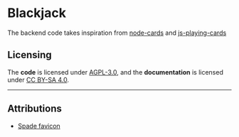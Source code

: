 # Blackjack

The backend code takes inspiration from [node-cards](https://github.com/kbjr/node-cards) and [js-playing-cards](https://github.com/daryllukas/js-playing-cards)

## Licensing

The **code** is licensed under [AGPL-3.0](https://www.gnu.org/licenses/agpl-3.0.en.html),
and the **documentation** is licensed under [CC BY-SA 4.0](https://creativecommons.org/licenses/by-sa/4.0/).

---

## Attributions

- [Spade favicon](https://www.favicon.cc/?action=icon&file_id=773735)
